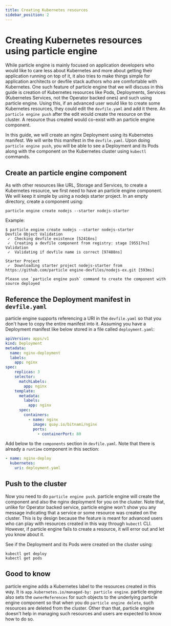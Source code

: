 ```yaml
---
title: Creating Kubernetes resources
sidebar_position: 2
---
```

# Creating Kubernetes resources using particle engine

While particle engine is mainly focused on application developers who would like to care less about Kubernetes and more about getting their application running on top of it, it also tries to make things simple for application architects or devfile stack authors who are comfortable with Kubernetes. One such feature of particle engine that we will discuss in this guide is creation of Kubernetes resources like Pods, Deployments, Services (Kubernetes Services, not the Operator backed ones) and such using particle engine. Using this, if an advanced user would like to create some Kubernetes resources, they could edit the `devfile.yaml` and add it there. An `particle engine push` after the edit would create the resource on the cluster. A resource thus created would co-exist with an particle engine component. 

In this guide, we will create an nginx Deployment using its Kubernetes manifest. We will write this manifest in the `devfile.yaml`. Upon doing `particle engine push`, you will be able to see a Deployment and its Pods along with the component on the Kubernetes cluster using `kubectl` commands.

## Create an particle engine component

As with other resources like URL, Storage and Services, to create a Kubernetes resource, we first need to have an particle engine component. We will keep it simple by using a nodejs starter project. In an empty directory, create a component using:
```shell
particle engine create nodejs --starter nodejs-starter
```
Example:
```shell
$ particle engine create nodejs --starter nodejs-starter
Devfile Object Validation
 ✓  Checking devfile existence [52416ns]
 ✓  Creating a devfile component from registry: stage [95517ns]
Validation
 ✓  Validating if devfile name is correct [97488ns]

Starter Project
 ✓  Downloading starter project nodejs-starter from https://github.com/particle engine-devfiles/nodejs-ex.git [593ms]

Please use `particle engine push` command to create the component with source deployed
```

## Reference the Deployment manifest in `devfile.yaml`

particle engine supports referencing a URI in the `devfile.yaml` so that you don't have to copy the entire manifest into it. Assuming you have a Deployment manifest like below stored in a file called `deployment.yaml`:

```yaml
apiVersion: apps/v1
kind: Deployment
metadata:
  name: nginx-deployment
  labels:
    app: nginx
spec:
    replicas: 3
    selector:
      matchLabels:
        app: nginx
    template:
      metadata:
        labels:
          app: nginx
      spec:
        containers:
          - name: nginx
            image: quay.io/bitnami/nginx
            ports:
              - containerPort: 80
```

Add below to the `components` section in `devfile.yaml`. Note that there is already a `runtime` component in this section:

```yaml
- name: nginx-deploy
  kubernetes:
    uri: deployment.yaml
```
## Push to the cluster

Now you need to do `particle engine push`. particle engine will create the component and also the nginx deployment for you on the cluster. Note that, unlike for Operator backed service, particle engine won't show you any message indicating that a service or some resource was created on the cluster. This is by design because the feature is meant for advanced users who can play with resources created in this way through `kubectl` CLI. However, if particle engine fails to create a resource, it will error out and let you know about it.

See if the Deployment and its Pods were created on the cluster using:
```shell
kubectl get deploy
kubectl get pods
```

## Good to know

particle engine adds a Kubernetes label to the resources created in this way. It is `app.kubernetes.io/managed-by: particle engine`. particle engine also sets the `ownerReferences` for such objects to the underlying particle engine component so that when you do `particle engine delete`, such resources are deleted from the cluster. Other than that, particle engine doesn't help in managing such resources and users are expected to know how to do so.